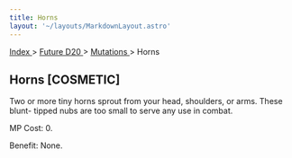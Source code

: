 ```yaml
---
title: Horns
layout: '~/layouts/MarkdownLayout.astro'
---
```


[ Index ](/) > [ Future D20 ](/future.d20.srd) > [ Mutations ](/future.d20.srd/mutations) > Horns

##  Horns [COSMETIC]

Two or more tiny horns sprout from your head, shoulders, or arms. These blunt-
tipped nubs are too small to serve any use in combat.

MP Cost: 0.

Benefit: None.

